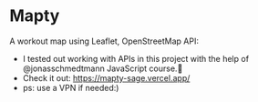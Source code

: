# Mapty
A workout map using Leaflet, OpenStreetMap API:

- I tested out working with APIs in this project with the help of @jonasschmedtmann JavaScript course.📝
- Check it out: https://mapty-sage.vercel.app/
- ps: use a VPN if needed:)
